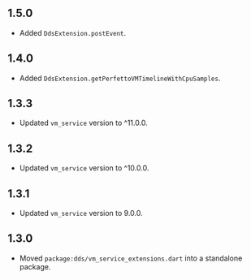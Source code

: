 ## 1.5.0
- Added `DdsExtension.postEvent`.

## 1.4.0

- Added `DdsExtension.getPerfettoVMTimelineWithCpuSamples`.

## 1.3.3

- Updated `vm_service` version to ^11.0.0.

## 1.3.2

- Updated `vm_service` version to ^10.0.0.

## 1.3.1

- Updated `vm_service` version to 9.0.0.

## 1.3.0

- Moved `package:dds/vm_service_extensions.dart` into a standalone package.
